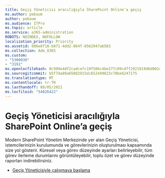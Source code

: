 ```yaml
---
title: Geçiş Yöneticisi aracılığıyla SharePoint Online’a geçiş
ms.author: pebaum
author: pebaum
ms.audience: ITPro
ms.topic: article
ms.service: o365-administration
ROBOTS: NOINDEX, NOFOLLOW
localization_priority: Priority
ms.assetid: 686e8f18-b871-4dd2-864f-8562947ab583
ms.collection: Adm_O365
ms.custom:
- "5300030"
- "3192"
ms.openlocfilehash: 0c999e4df2cadcefc19f50bc4be377c09c4ff2921819d6d002c5bd223b7719b7
ms.sourcegitcommit: b5f7da89a650d2915dc652449623c78be6247175
ms.translationtype: MT
ms.contentlocale: tr-TR
ms.lasthandoff: 08/05/2021
ms.locfileid: "54026422"
---
```

# <a name="migrating-to-sharepoint-online-via-migration-manager"></a>Geçiş Yöneticisi aracılığıyla SharePoint Online’a geçiş

Modern SharePoint Yönetim Merkezinde yer alan Geçiş Yöneticisi, istemcilerinizin kurulumunda ve görevlerinizin oluşturulması kapsamında size yol gösterir. Küresel veya görev düzeyinde ayarları belirleyebilir, tüm görev ilerleme durumlarını görüntüleyebilir, toplu özet ve görev düzeyinde raporları indirebilirsiniz.

- [Geçiş Yöneticisiyle çalışmaya başlama](https://docs.microsoft.com/sharepointmigration/mm-get-started)
